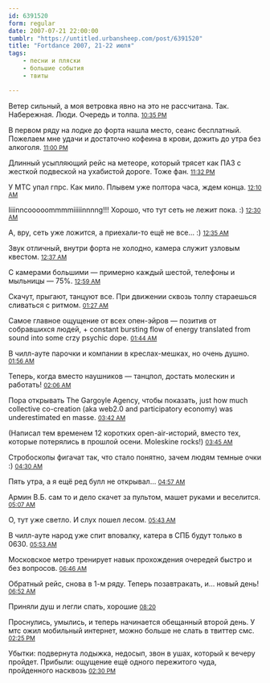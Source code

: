 ```yaml
---
id: 6391520
form: regular
date: 2007-07-21 22:00:00
tumblr: "https://untitled.urbansheep.com/post/6391520"
title: "Fortdance 2007, 21-22 июля"
tags:
    - песни и пляски
    - большие события
    - твиты

---
```


<p>Ветер сильный, а моя ветровка явно на это не рассчитана. Так. Набережная. Люди. Очередь и толпа. <small><a href="http://twitter.com/urbansheep/statuses/161418942">10:35 PM</a></small></p>

<p>В первом ряду на лодке до форта нашла место, сеанс бесплатный. Пожелаем мне удачи и достаточно кофеина в крови, дожить до утра без алкоголя. <small><a href="http://twitter.com/urbansheep/statuses/161441362">11:00 PM</a></small></p>

<p>Длинный усыпляющий рейс на метеоре, который трясет как ПАЗ с жесткой подвеской на ухабистой дороге. Тоже фан. <small><a href="http://twitter.com/urbansheep/statuses/161466552">11:32 PM</a></small></p>

<p>У МТС упал гпрс. Как мило. Плывем уже полтора часа, ждем конца. <small><a href="http://twitter.com/urbansheep/statuses/161498842">12:10 AM</a></small></p>

<p>Iiiinncooooommmmiiiiinnnng!!! Хорошо, что тут сеть не лежит пока. :) <small><a href="http://twitter.com/urbansheep/statuses/161514482">12:30 AM</a></small></p>

<p>А, вру, сеть уже ложится, а приехали-то ещё не все&hellip; :) <small><a href="http://twitter.com/urbansheep/statuses/161519902">12:35 AM</a></small></p>

<p>Звук отличный, внутри форта не холодно, камера служит узловым квестом. <small><a href="http://twitter.com/urbansheep/statuses/161522052">12:37 AM</a></small></p>

<p>С камерами большими — примерно каждый шестой, телефоны и мыльницы — 75%. <small><a href="http://twitter.com/urbansheep/statuses/161538332">12:59 AM</a></small></p>

<p>Скачут, прыгают, танцуют все. При движении сквозь толпу стараешься сливаться с ритмом. <small><a href="http://twitter.com/urbansheep/statuses/161561592">01:27 AM</a></small></p>

<p>Самое главное ощущение от всех опен-эйров — позитив от собравшихся людей, + constant bursting flow of energy translated from sound into some crzy psychic dope. <small><a href="http://twitter.com/urbansheep/statuses/161575802">01:44 AM</a></small></p>

<p>В чилл-ауте парочки и компании в креслах-мешках, но очень душно. <small><a href="http://twitter.com/urbansheep/statuses/161586262"> 01:56 AM</a></small></p>

<p>Теперь, когда вместо наушников — танцпол, достать молескин и работать! <small><a href="http://twitter.com/urbansheep/statuses/161594952">02:06 AM</a></small></p>

<p>Пора открывать The Gargoyle Agency, чтобы показать, just how much collective co-creation (aka web2.0 and participatory economy) was underestimated en masse. <small><a href="http://twitter.com/urbansheep/statuses/161674672">03:42 AM</a></small></p>

<p>(Написал тем временем 12 коротких open-air-историй, вместо тех, которые потерялись в прошлой осени. Moleskine rocks!) <small><a href="http://twitter.com/urbansheep/statuses/161677652">03:45 AM</a></small></p>

<p>Стробоскопы фигачат так, что стало понятно, зачем людям темные очки :) <small><a href="http://twitter.com/urbansheep/statuses/161713642">04:30 AM</a></small></p>

<p>Пять утра, а я ещё ред булл не открывал&hellip; <small><a href="http://twitter.com/urbansheep/statuses/161734912">04:57 AM </a></small></p>

<p>Армин В.Б. сам то и дело скачет за пультом, машет руками и веселится. <small><a href="http://twitter.com/urbansheep/statuses/161744452">05:07 AM</a></small></p>

<p>О, тут уже светло. И слух пошел лесом. <small><a href="http://twitter.com/urbansheep/statuses/161775432">05:43 AM </a></small></p>

<p>В чилл-ауте народ уже спит вповалку, катера в СПБ будут только в 0630. <small><a href="http://twitter.com/urbansheep/statuses/161783852"> 05:53 AM</a></small></p>

<p>Московское метро тренирует навык прохождения очередей быстро и без вопросов. <small><a href="http://twitter.com/urbansheep/statuses/161834182">06:46 AM</a></small></p>

<p>Обратный рейс, снова в 1-м ряду. Теперь позавтракать, и&hellip; новый день! <small><a href="http://twitter.com/urbansheep/statuses/161839542">06:52 AM</a></small></p>

<p>Приняли душ и легли спать, хорошие <small><a href="http://twitter.com/urbansheep/statuses/162135362">08:20</a></small></p>

<p>Проснулись, умылись, и теперь начинается обещанный второй день. У мтс ожил мобильный интернет, можно больше не слать в твиттер смс. <small><a href="http://twitter.com/urbansheep/statuses/162200112"> 02:25 PM</a></small></p>

<p>Убытки: подвернута лодыжка, недосып, звон в ушах, который к вечеру пройдет. Прибыли: ощущение ещё одного пережитого чуда, пройденного насквозь <small><a href="http://twitter.com/urbansheep/statuses/162202862">02:30 PM </a></small></p>


